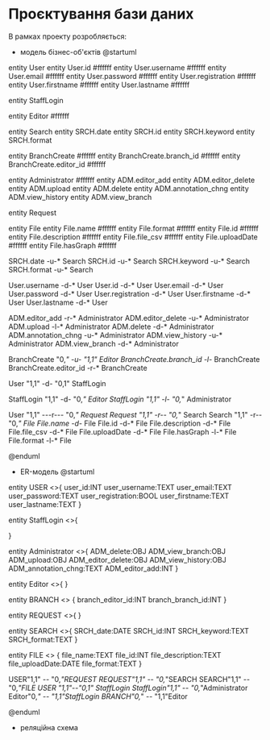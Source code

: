 # Проєктування бази даних

В рамках проекту розробляється: 
- модель бізнес-об'єктів 
@startuml 

entity User 
entity User.id #ffffff 
entity User.username #ffffff 
entity User.email #ffffff 
entity User.password #ffffff 
entity User.registration #ffffff
entity User.firstname #ffffff
entity User.lastname #ffffff

entity StaffLogin 

entity Editor #ffffff  

entity Search
entity SRCH.date
entity SRCH.id
entity SRCH.keyword
entity SRCH.format

entity BranchCreate #ffffff
entity BranchCreate.branch_id #ffffff
entity BranchCreate.editor_id #ffffff

entity Administrator #ffffff
entity ADM.editor_add
entity ADM.editor_delete
entity ADM.upload
entity ADM.delete
entity ADM.annotation_chng
entity ADM.view_history
entity ADM.view_branch

entity Request

entity File 
entity File.name #ffffff 
entity File.format #ffffff 
entity File.id #ffffff 
entity File.description #ffffff 
entity File.file_csv #ffffff 
entity File.uploadDate #ffffff 
entity File.hasGraph #ffffff

SRCH.date -u-* Search 
SRCH.id -u-* Search 
SRCH.keyword -u-* Search 
SRCH.format -u-* Search 

User.username -d-* User 
User.id -d-* User 
User.email -d-* User 
User.password -d-* User 
User.registration -d-* User
User.firstname -d-* User
User.lastname -d-* User

ADM.editor_add  -r-* Administrator
ADM.editor_delete -u-* Administrator
ADM.upload -l-* Administrator
ADM.delete -d-* Administrator
ADM.annotation_chng -u-* Administrator
ADM.view_history -u-* Administrator
ADM.view_branch -d-* Administrator

BranchCreate "0,*" -u- "1,1" Editor
BranchCreate.branch_id -l-* BranchCreate
BranchCreate.editor_id -r-* BranchCreate

User "1,1" -d- "0,1" StaffLogin 

StaffLogin "1,1" -d-  "0,*" Editor
StaffLogin "1,1" -l- "0,*" Administrator

User "1,1" ---r--- "0,*" Request 
Request "1,1" -r-- "0,*" Search
Search "1,1" -r-- "0,*" File
File.name -d-* File 
File.id -d-* File 
File.description -d-* File 
File.file_csv -d-* File 
File.uploadDate -d-* File 
File.hasGraph -l-* File
File.format -l-* File


@enduml
- ER-модель
@startuml 

entity USER <<ENTITY>>{
user_id:INT
user_username:TEXT
user_email:TEXT
user_password:TEXT
user_registration:BOOL
user_firstname:TEXT
user_lastname:TEXT
}

entity StaffLogin <<ENTITY>>{

}

entity Administrator <<ENTITY>>{
ADM_delete:OBJ
ADM_view_branch:OBJ
ADM_upload:OBJ
ADM_editor_delete:OBJ
ADM_view_history:OBJ
ADM_annotation_chng:TEXT
ADM_editor_add:INT
}

entity Editor <<ENTITY>>{
}

entity BRANCH <<ENTITY>> {
branch_editor_id:INT
branch_branch_id:INT
}

entity REQUEST <<ENTITY>>{
}

entity SEARCH <<ENTITY>>{
SRCH_date:DATE
SRCH_id:INT
SRCH_keyword:TEXT
SRCH_format:TEXT
}

entity FILE <<ENTITY>> {
file_name:TEXT
file_id:INT
file_description:TEXT
file_uploadDate:DATE
file_format:TEXT
}

USER"1,1" -- "0,*"REQUEST
REQUEST"1,1" -- "0,*"SEARCH
SEARCH"1,1" -- "0,*"FILE
USER "1,1"--"0,1" StaffLogin
StaffLogin"1,1" -- "0,*"Administrator
Editor"0,*" -- "1,1"StaffLogin
BRANCH"0,*" -- "1,1"Editor
  
@enduml
- реляційна схема


